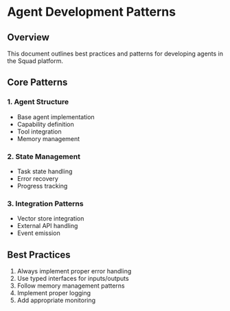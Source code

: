 # Agent Development Patterns

## Overview
This document outlines best practices and patterns for developing agents in the Squad platform.

## Core Patterns

### 1. Agent Structure
- Base agent implementation
- Capability definition
- Tool integration
- Memory management

### 2. State Management
- Task state handling
- Error recovery
- Progress tracking

### 3. Integration Patterns
- Vector store integration
- External API handling
- Event emission

## Best Practices
1. Always implement proper error handling
2. Use typed interfaces for inputs/outputs
3. Follow memory management patterns
4. Implement proper logging
5. Add appropriate monitoring 